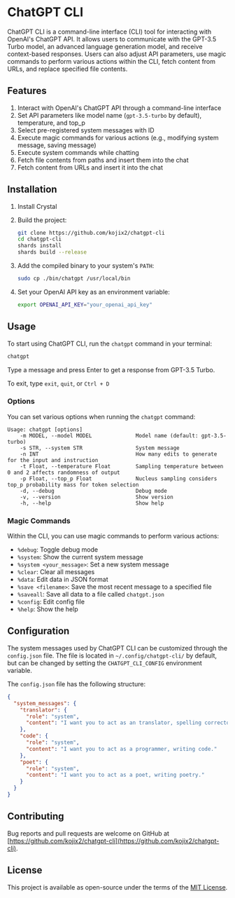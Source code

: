 # ChatGPT CLI

ChatGPT CLI is a command-line interface (CLI) tool for interacting with OpenAI's ChatGPT API. It allows users to communicate with the GPT-3.5 Turbo model, an advanced language generation model, and receive context-based responses. Users can also adjust API parameters, use magic commands to perform various actions within the CLI, fetch content from URLs, and replace specified file contents.

## Features

1. Interact with OpenAI's ChatGPT API through a command-line interface
2. Set API parameters like model name (`gpt-3.5-turbo` by default), temperature, and top_p
3. Select pre-registered system messages with ID
4. Execute magic commands for various actions (e.g., modifying system message, saving message)
5. Execute system commands while chatting
6. Fetch file contents from paths and insert them into the chat
7. Fetch content from URLs and insert it into the chat

## Installation

1. Install Crystal

2. Build the project:

   ```bash
   git clone https://github.com/kojix2/chatgpt-cli
   cd chatgpt-cli
   shards install
   shards build --release
   ```

3. Add the compiled binary to your system's `PATH`:

   ```bash
   sudo cp ./bin/chatgpt /usr/local/bin
   ```

4. Set your OpenAI API key as an environment variable:

   ```bash
   export OPENAI_API_KEY="your_openai_api_key"
   ```

## Usage

To start using ChatGPT CLI, run the `chatgpt` command in your terminal:

```bash
chatgpt
```

Type a message and press Enter to get a response from GPT-3.5 Turbo.

To exit, type `exit`, `quit`, or `Ctrl + D`

### Options

You can set various options when running the `chatgpt` command:

```
Usage: chatgpt [options]
    -m MODEL, --model MODEL              Model name (default: gpt-3.5-turbo)
    -s STR, --system STR                 System message
    -n INT                               How many edits to generate for the input and instruction
    -t Float, --temperature Float        Sampling temperature between 0 and 2 affects randomness of output
    -p Float, --top_p Float              Nucleus sampling considers top_p probability mass for token selection
    -d, --debug                          Debug mode
    -v, --version                        Show version
    -h, --help                           Show help
```

### Magic Commands

Within the CLI, you can use magic commands to perform various actions:

- `%debug`: Toggle debug mode
- `%system`: Show the current system message
- `%system <your_message>`: Set a new system message
- `%clear`: Clear all messages
- `%data`: Edit data in JSON format
- `%save <filename>`: Save the most recent message to a specified file
- `%saveall`: Save all data to a file called `chatgpt.json`
- `%config`: Edit config file
- `%help`: Show the help

## Configuration

The system messages used by ChatGPT CLI can be customized through the `config.json` file. The file is located in `~/.config/chatgpt-cli/` by default, but can be changed by setting the `CHATGPT_CLI_CONFIG` environment variable.

The `config.json` file has the following structure:

```json
{
  "system_messages": {
    "translator": {
      "role": "system",
      "content": "I want you to act as an translator, spelling corrector and improver."
    },
    "code": {
      "role": "system",
      "content": "I want you to act as a programmer, writing code."
    },
    "poet": {
      "role": "system",
      "content": "I want you to act as a poet, writing poetry."
    }
  }
}
```

## Contributing

Bug reports and pull requests are welcome on GitHub at [https://github.com/kojix2/chatgpt-cli](https://github.com/kojix2/chatgpt-cli).

## License

This project is available as open-source under the terms of the [MIT License](https://opensource.org/licenses/MIT).
